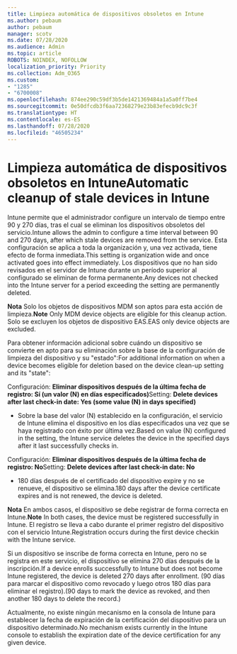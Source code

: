 ```yaml
---
title: Limpieza automática de dispositivos obsoletos en Intune
ms.author: pebaum
author: pebaum
manager: scotv
ms.date: 07/28/2020
ms.audience: Admin
ms.topic: article
ROBOTS: NOINDEX, NOFOLLOW
localization_priority: Priority
ms.collection: Adm_O365
ms.custom:
- "1285"
- "6700008"
ms.openlocfilehash: 874ee290c59df3b5de1421369484a1a5a0ff7be4
ms.sourcegitcommit: 0e50dfcdb3f6aa72368279e23b83efecb9dc9c3f
ms.translationtype: HT
ms.contentlocale: es-ES
ms.lasthandoff: 07/28/2020
ms.locfileid: "46505234"
---
```

# <a name="automatic-cleanup-of-stale-devices-in-intune"></a><span data-ttu-id="33924-102">Limpieza automática de dispositivos obsoletos en Intune</span><span class="sxs-lookup"><span data-stu-id="33924-102">Automatic cleanup of stale devices in Intune</span></span>

<span data-ttu-id="33924-103">Intune permite que el administrador configure un intervalo de tiempo entre 90 y 270 días, tras el cual se eliminan los dispositivos obsoletos del servicio.</span><span class="sxs-lookup"><span data-stu-id="33924-103">Intune allows the admin to configure a time interval between 90 and 270 days, after which stale devices are removed from the service.</span></span> <span data-ttu-id="33924-104">Esta configuración se aplica a toda la organización y, una vez activada, tiene efecto de forma inmediata.</span><span class="sxs-lookup"><span data-stu-id="33924-104">This setting is organization wide and once activated goes into effect immediately.</span></span> <span data-ttu-id="33924-105">Los dispositivos que no han sido revisados en el servidor de Intune durante un período superior al configurado se eliminan de forma permanente.</span><span class="sxs-lookup"><span data-stu-id="33924-105">Any devices not checked into the Intune server for a period exceeding the setting are permanently deleted.</span></span>

<span data-ttu-id="33924-106">**Nota** Solo los objetos de dispositivos MDM son aptos para esta acción de limpieza.</span><span class="sxs-lookup"><span data-stu-id="33924-106">**Note** Only MDM device objects are eligible for this cleanup action.</span></span> <span data-ttu-id="33924-107">Solo se excluyen los objetos de dispositivo EAS.</span><span class="sxs-lookup"><span data-stu-id="33924-107">EAS only device objects are excluded.</span></span>

<span data-ttu-id="33924-108">Para obtener información adicional sobre cuándo un dispositivo se convierte en apto para su eliminación sobre la base de la configuración de limpieza del dispositivo y su "estado":</span><span class="sxs-lookup"><span data-stu-id="33924-108">For additional information on when a device becomes eligible for deletion based on the device clean-up setting and its "state":</span></span>

<span data-ttu-id="33924-109">Configuración: **Eliminar dispositivos después de la última fecha de registro: Sí (un valor (N) en días especificados)**</span><span class="sxs-lookup"><span data-stu-id="33924-109">Setting: **Delete devices after last check-in date: Yes (some value (N) in days specified)**</span></span>

- <span data-ttu-id="33924-110">Sobre la base del valor (N) establecido en la configuración, el servicio de Intune elimina el dispositivo en los días especificados una vez que se haya registrado con éxito por última vez.</span><span class="sxs-lookup"><span data-stu-id="33924-110">Based on value (N) configured in the setting, the Intune service deletes the device in the specified days after it last successfully checks in.</span></span>

<span data-ttu-id="33924-111">Configuración: **Eliminar dispositivos después de la última fecha de registro: No**</span><span class="sxs-lookup"><span data-stu-id="33924-111">Setting:  **Delete devices after last check-in date: No**</span></span>

- <span data-ttu-id="33924-112">180 días después de el certificado del dispositivo expire y no se renueve, el dispositivo se elimina.</span><span class="sxs-lookup"><span data-stu-id="33924-112">180 days after the device certificate expires and is not renewed, the device is deleted.</span></span>

<span data-ttu-id="33924-113">**Nota** En ambos casos, el dispositivo se debe registrar de forma correcta en Intune.</span><span class="sxs-lookup"><span data-stu-id="33924-113">**Note** In both cases, the device must be registered successfully in Intune.</span></span> <span data-ttu-id="33924-114">El registro se lleva a cabo durante el primer registro del dispositivo con el servicio Intune.</span><span class="sxs-lookup"><span data-stu-id="33924-114">Registration occurs during the first device checkin with the Intune service.</span></span>

<span data-ttu-id="33924-115">Si un dispositivo se inscribe de forma correcta en Intune, pero no se registra en este servicio, el dispositivo se elimina 270 días después de la inscripción.</span><span class="sxs-lookup"><span data-stu-id="33924-115">If a device enrolls successfully to Intune but does not become Intune registered, the device is deleted 270 days after enrollment.</span></span> <span data-ttu-id="33924-116">(90 días para marcar el dispositivo como revocado y luego otros 180 días para eliminar el registro).</span><span class="sxs-lookup"><span data-stu-id="33924-116">(90 days to mark the device as revoked, and then another 180 days to delete the record.)</span></span>

<span data-ttu-id="33924-117">Actualmente, no existe ningún mecanismo en la consola de Intune para establecer la fecha de expiración de la certificación del dispositivo para un dispositivo determinado.</span><span class="sxs-lookup"><span data-stu-id="33924-117">No mechanism exists currently in the Intune console to establish the expiration date of the device certification for any given device.</span></span>